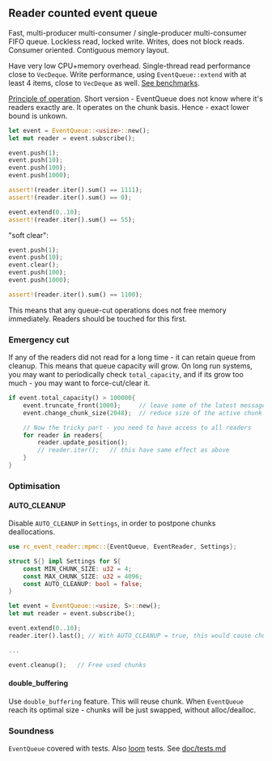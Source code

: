 ## Reader counted event queue

Fast, multi-producer multi-consumer / single-producer multi-consumer FIFO queue. Lockless read, locked write. Writes, does not block reads. 
Consumer oriented. Contiguous memory layout.

Have very low CPU+memory overhead. Single-thread read performance close to `VecDeque`. 
Write performance, using `EventQueue::extend` with at least 4 items, close to `VecDeque` as well. [See benchmarks](doc/benchmarks.md).

[Principle of operation](doc/principal-of-operation.md). Short version - EventQueue does not know where it's readers exactly are. 
It operates on the chunk basis. Hence - exact lower bound is unkown. 

```rust
let event = EventQueue::<usize>::new();
let mut reader = event.subscribe();

event.push(1);
event.push(10);
event.push(100);
event.push(1000);

assert!(reader.iter().sum() == 1111);
assert!(reader.iter().sum() == 0);

event.extend(0..10);
assert!(reader.iter().sum() == 55);
```

"soft clear":
```rust
event.push(1);
event.push(10);
event.clear();
event.push(100);
event.push(1000);

assert!(reader.iter().sum() == 1100);
```
This means that any queue-cut operations does not free memory immediately. Readers should be touched for this first.

### Emergency cut

If any of the readers did not read for a long time - it can retain queue from cleanup.
This means that queue capacity will grow. On long run systems, you may want to periodically check `total_capacity`, 
and if its grow too much - you may want to force-cut/clear it.

```rust
if event.total_capacity() > 100000{
    event.truncate_front(1000);     // leave some of the latest messages to read
    event.change_chunk_size(2048);  // reduce size of the active chunk

    // Now the tricky part - you need to have access to all readers
    for reader in readers{
        reader.update_position();
        // reader.iter();   // this have same effect as above
    }
}

```

### Optimisation

#### AUTO_CLEANUP

Disable `AUTO_CLEANUP` in `Settings`, in order to postpone chunks deallocations.

```rust
use rc_event_reader::mpmc::{EventQueue, EventReader, Settings};

struct S{} impl Settings for S{
    const MIN_CHUNK_SIZE: u32 = 4;
    const MAX_CHUNK_SIZE: u32 = 4096;
    const AUTO_CLEANUP: bool = false;
}

let event = EventQueue::<usize, S>::new();
let mut reader = event.subscribe();

event.extend(0..10);
reader.iter().last(); // With AUTO_CLEANUP = true, this would cause chunk deallocation

...

event.cleanup();   // Free used chunks
```
#### double_buffering

Use `double_buffering` feature. This will reuse chunk. When `EventQueue` reach its optimal size - chunks will be just swapped,
without alloc/dealloc.

### Soundness

`EventQueue` covered with tests. Also [loom](https://github.com/tokio-rs/loom) tests. See [doc/tests.md](doc/tests.md)
